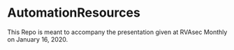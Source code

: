 # AutomationResources

This Repo is meant to accompany the presentation given at RVAsec Monthly on January 16, 2020.

